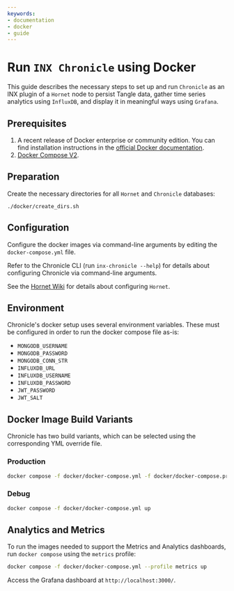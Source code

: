 ```yaml
---
keywords:
- documentation
- docker
- guide
---
```


# Run `INX Chronicle` using Docker

This guide describes the necessary steps to set up and run `Chronicle` as an INX plugin of a `Hornet` node to persist Tangle data, gather time series analytics using `InfluxDB`, and display it in meaningful ways using `Grafana`.

## Prerequisites

1. A recent release of Docker enterprise or community edition. You can find installation instructions in the [official Docker documentation](https://docs.docker.com/engine/install/).
2. [Docker Compose V2](https://docs.docker.com/compose/install/).

## Preparation

Create the necessary directories for all `Hornet` and `Chronicle` databases:

```
./docker/create_dirs.sh
```

## Configuration

Configure the docker images via command-line arguments by editing the `docker-compose.yml` file. 

Refer to the Chronicle CLI (run `inx-chronicle --help`) for details about configuring Chronicle via command-line arguments.

See the [Hornet Wiki](https://wiki.iota.org/hornet/references/configuration/) for details about configuring `Hornet`.

## Environment

Chronicle's docker setup uses several environment variables. These must be configured in order to run the docker compose file as-is:

* `MONGODB_USERNAME`
* `MONGODB_PASSWORD`
* `MONGODB_CONN_STR`
* `INFLUXDB_URL`
* `INFLUXDB_USERNAME`
* `INFLUXDB_PASSWORD`
* `JWT_PASSWORD`
* `JWT_SALT`

## Docker Image Build Variants

Chronicle has two build variants, which can be selected using the corresponding YML override file.

### Production

```sh
docker compose -f docker/docker-compose.yml -f docker/docker-compose.prod.yml up
```

### Debug


```sh
docker compose -f docker/docker-compose.yml up
```

## Analytics and Metrics

To run the images needed to support the Metrics and Analytics dashboards, run `docker compose` using the `metrics` profile:

```sh
docker compose -f docker/docker-compose.yml --profile metrics up
```

Access the Grafana dashboard at `http://localhost:3000/`.
